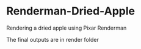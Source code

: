# Renderman-Dried-Apple
Rendering a dried apple using Pixar Renderman

The final outputs are in render folder
